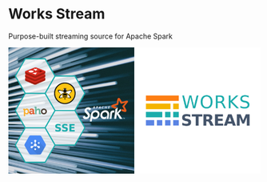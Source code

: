 
# Works Stream

Purpose-built streaming source for Apache Spark

<img src="https://github.com/predictiveworks/cdap-spark/blob/master/works-stream/images/works-stream.png" width="800" alt="Works-Stream">
